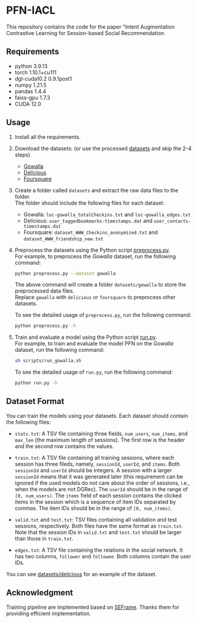 # PFN-IACL
This repository contains the code for the paper "Intent Augmentation Contrastive Learning for Session-based Social Recommendation.

## Requirements
- python 3.9.13
- torch 1.10.1+cu111
- dgl-cuda10.2 0.9.1post1
- numpy 1.21.5
- pandas 1.4.4 
- faiss-gpu 1.7.3
- CUDA 12.0

## Usage
1. Install all the requirements.

2. Download the datasets: (or use the processed [datasets](./datasets) and skip the 2-4 steps)
   - [Gowalla](https://snap.stanford.edu/data/loc-gowalla.html)
   - [Delicious](https://grouplens.org/datasets/hetrec-2011/)
   - [Foursquare](https://figshare.com/articles/dataset/Foursquare_data/22126793)

3. Create a folder called `datasets` and extract the raw data files to the folder.  
   The folder should include the following files for each dataset:
   - Gowalla: `loc-gowalla_totalCheckins.txt` and `loc-gowalla_edges.txt`
   - Delicious: `user_taggedbookmarks-timestamps.dat` and `user_contacts-timestamps.dat`
   - Foursquare: `dataset_WWW_Checkins_anonymized.txt` and `dataset_WWW_friendship_new.txt`

4. Preprocess the datasets using the Python script [preprocess.py](preprocess.py).  
   For example, to preprocess the *Gowalla* dataset, run the following command:
   ```bash
   python preprocess.py --dataset gowalla
   ```
   The above command will create a folder `datasets/gowalla` to store the preprocessed data files.  
   Replace `gowalla` with `delicious` or `foursquare` to preprocess other datasets.

   To see the detailed usage of `preprocess.py`, run the following command:
   ```bash
   python preprocess.py -h
   ```

5. Train and evaluate a model using the Python script [run.py](run.py).  
   For example, to train and evaluate the model PFN on the *Gowalla* dataset, run the following command:
   ```bash
   sh scripts/run_gowalla.sh
   ```

   To see the detailed usage of `run.py`, run the following command:
   ```bash
   python run.py -h
   ```

## Dataset Format
You can train the models using your datasets. Each dataset should contain the following files:

- `stats.txt`: A TSV file containing three fields, `num_users`, `num_items`, and `max_len` (the maximum length of sessions). The first row is the header and the second row contains the values.

- `train.txt`: A TSV file containing all training sessions, where each session has three fileds, namely, `sessionId`, `userId`, and `items`. Both `sessionId` and `userId` should be integers. A session with a larger `sessionId` means that it was generated later (this requirement can be ignored if the used models do not care about the order of sessions, i.e., when the models are not DGRec). The `userId` should be in the range of `[0, num_users)`. The `items` field of each session contains the clicked items in the session which is a sequence of item IDs separated by commas. The item IDs should be in the range of `[0, num_items)`.

- `valid.txt` and `test.txt`: TSV files containing all validation and test sessions, respectively. Both files have the same format as `train.txt`. Note that the session IDs in `valid.txt` and `test.txt` should be larger than those in `train.txt`.

- `edges.txt`: A TSV file containing the relations in the social network. It has two columns, `follower` and `followee`. Both columns contain the user IDs.

You can see [datasets/delicious](datasets/delicious) for an example of the dataset.


## Acknowledgment

Training pipeline are implemented based on [SEFrame](https://github.com/twchen/SEFrame). Thanks them for providing efficient implementation.

